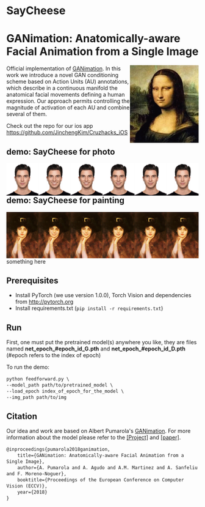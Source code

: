 # SayCheese
# GANimation: Anatomically-aware Facial Animation from a Single Image

<img src='./results/gif/Mona_Lisa.gif' align="right" width=180>

Official implementation of [GANimation](http://www.albertpumarola.com/research/GANimation/index.html). In this work we introduce a novel GAN conditioning scheme based on Action Units (AU) annotations, which describe in a continuous manifold the anatomical facial movements defining a human expression. Our approach permits controlling the magnitude of activation of each AU and combine several of them. 

<!-- This code was made public to share our research for the benefit of the scientific community. Do NOT use it for immoral purposes.
 -->

Check out the repo for our ios app https://github.com/JinchengKim/Cruzhacks_iOS

## demo: SayCheese for photo

<img src='./results/show/11.jpg' align="left" hight=800>

## demo: SayCheese for painting

<img src='./results/show/1.jpg' align="left" hight=800>

something here

## Prerequisites
- Install PyTorch (we use version 1.0.0), Torch Vision and dependencies from http://pytorch.org
- Install requirements.txt (```pip install -r requirements.txt```)

## Run

First, one must put the pretrained model(s) anywhere you like, they are files named **net_epoch_#epoch_id_G.pth** and **net_epoch_#epoch_id_D.pth** (#epoch refers to the index of epoch)

To run the demo:
```
python feedforward.py \
--model_path path/to/pretrained_model \
--load_epoch index_of_epoch_for_the_model \
--img_path path/to/img
```

## Citation
Our idea and work are based on Albert Pumarola's [GANimation](http://www.albertpumarola.com/images/2018/GANimation/teaser.png). For more information about the model please refer to the [[Project]](http://www.albertpumarola.com/research/GANimation/index.html) and [[paper]](https://arxiv.org/abs/1807.09251).
```
@inproceedings{pumarola2018ganimation,
    title={GANimation: Anatomically-aware Facial Animation from a Single Image},
    author={A. Pumarola and A. Agudo and A.M. Martinez and A. Sanfeliu and F. Moreno-Noguer},
    booktitle={Proceedings of the European Conference on Computer Vision (ECCV)},
    year={2018}
}
```
